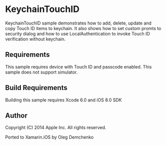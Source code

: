 KeychainTouchID
==============

KeychainTouchID sample demonstrates how to add, delete, update and copy Touch ID items to keychain. It also shows how to set custom promts to security dialog and how to use LocalAuthentication to invoke Touch ID verification without keychain.

Requirements
------------------

This sample requires device with Touch ID and passcode enabled. This sample does not support simulator.

Build Requirements
------------------

Building this sample requires Xcode 6.0 and iOS 8.0 SDK 

Author
------ 
Copyright (C) 2014 Apple Inc. All rights reserved.

Ported to Xamarin.iOS by Oleg Demchenko
